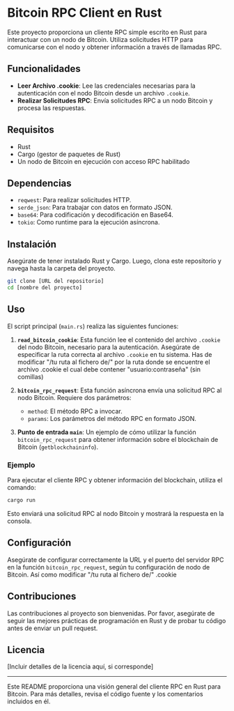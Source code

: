
# Bitcoin RPC Client en Rust

Este proyecto proporciona un cliente RPC simple escrito en Rust para interactuar con un nodo de Bitcoin. Utiliza solicitudes HTTP para comunicarse con el nodo y obtener información a través de llamadas RPC.

## Funcionalidades

- **Leer Archivo .cookie**: Lee las credenciales necesarias para la autenticación con el nodo Bitcoin desde un archivo `.cookie`.
- **Realizar Solicitudes RPC**: Envía solicitudes RPC a un nodo Bitcoin y procesa las respuestas.

## Requisitos

- Rust
- Cargo (gestor de paquetes de Rust)
- Un nodo de Bitcoin en ejecución con acceso RPC habilitado

## Dependencias

- `reqwest`: Para realizar solicitudes HTTP.
- `serde_json`: Para trabajar con datos en formato JSON.
- `base64`: Para codificación y decodificación en Base64.
- `tokio`: Como runtime para la ejecución asíncrona.

## Instalación

Asegúrate de tener instalado Rust y Cargo. Luego, clona este repositorio y navega hasta la carpeta del proyecto.

```bash
git clone [URL del repositorio]
cd [nombre del proyecto]
```

## Uso

El script principal (`main.rs`) realiza las siguientes funciones:

1. **`read_bitcoin_cookie`**: Esta función lee el contenido del archivo `.cookie` del nodo Bitcoin, necesario para la autenticación. Asegúrate de especificar la ruta correcta al archivo `.cookie` en tu sistema. Has de 
modificar "/tu ruta al fichero de/" por la ruta donde se encuentre el 
archivo .cookie el cual debe contener "usuario:contraseña" (sin comillas)

2. **`bitcoin_rpc_request`**: Esta función asíncrona envía una solicitud RPC al nodo Bitcoin. Requiere dos parámetros:
   - `method`: El método RPC a invocar.
   - `params`: Los parámetros del método RPC en formato JSON.

3. **Punto de entrada `main`**: Un ejemplo de cómo utilizar la función `bitcoin_rpc_request` para obtener información sobre el blockchain de Bitcoin (`getblockchaininfo`).

### Ejemplo

Para ejecutar el cliente RPC y obtener información del blockchain, utiliza el comando:

```bash
cargo run
```

Esto enviará una solicitud RPC al nodo Bitcoin y mostrará la respuesta en la consola.

## Configuración

Asegúrate de configurar correctamente la URL y el puerto del servidor RPC en la función `bitcoin_rpc_request`, según tu configuración de nodo de Bitcoin. Así como modificar "/tu ruta al fichero de/" .cookie

## Contribuciones

Las contribuciones al proyecto son bienvenidas. Por favor, asegúrate de seguir las mejores prácticas de programación en Rust y de probar tu código antes de enviar un pull request.

## Licencia

[Incluir detalles de la licencia aquí, si corresponde]

---

Este README proporciona una visión general del cliente RPC en Rust para Bitcoin. Para más detalles, revisa el código fuente y los comentarios incluidos en él.